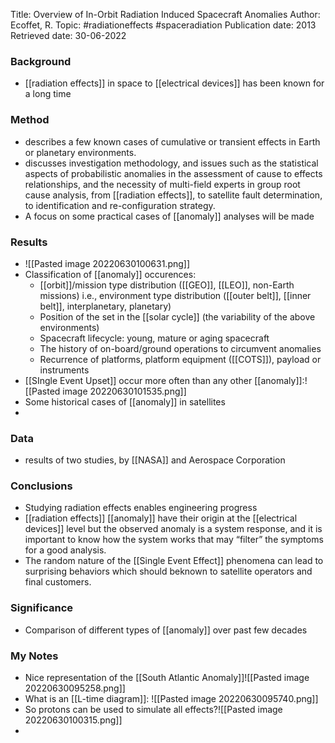 Title: Overview of In-Orbit Radiation Induced Spacecraft Anomalies
Author: Ecoffet, R.
Topic: #radiationeffects #spaceradiation 
Publication date: 2013
Retrieved date: 30-06-2022 

### Background
- [[radiation effects]] in space to [[electrical devices]] has been known for a long time

### Method
- describes a few known cases of cumulative or transient effects in Earth or planetary environments. 
- discusses investigation methodology, and issues such as the statistical aspects of probabilistic anomalies in the assessment of cause to effects relationships, and the necessity of multi-field experts in group root cause analysis, from [[radiation effects]], to satellite fault determination, to identification and re-configuration strategy. 
- A focus on some practical cases of [[anomaly]] analyses will be made

### Results
- ![[Pasted image 20220630100631.png]]
- Classification of [[anomaly]] occurences:
	- [[orbit]]/mission type distribution ([[GEO]], [[LEO]], non-Earth missions) i.e., environment type distribution ([[outer belt]], [[inner belt]], interplanetary, planetary)
	- Position of the set in the [[solar cycle]] (the variability of the above environments)
	- Spacecraft lifecycle: young, mature or aging spacecraft
	- The history of on-board/ground operations to circumvent anomalies
	- Recurrence of platforms, platform equipment ([[COTS]]), payload or instruments
- [[SIngle Event Upset]] occur more often than any other [[anomaly]]:![[Pasted image 20220630101535.png]]
- Some historical cases of [[anomaly]] in satellites
- 
### Data 
- results of two studies, by [[NASA]] and Aerospace Corporation

### Conclusions
- Studying radiation effects enables engineering progress
- [[radiation effects]] [[anomaly]] have their origin at the [[electrical devices]] level but the observed anomaly is a system response, and it is important to know how the system works that may “filter” the symptoms for a good analysis. 
- The random nature of the [[Single Event Effect]] phenomena can lead to surprising behaviors which should beknown to satellite operators and final customers.

### Significance
- Comparison of different types of [[anomaly]] over past few decades

### My Notes
- Nice representation of the [[South Atlantic Anomaly]]![[Pasted image 20220630095258.png]]
- What is an [[L-time diagram]]:
![[Pasted image 20220630095740.png]]
- So protons can be used to simulate all effects?![[Pasted image 20220630100315.png]]
- 

